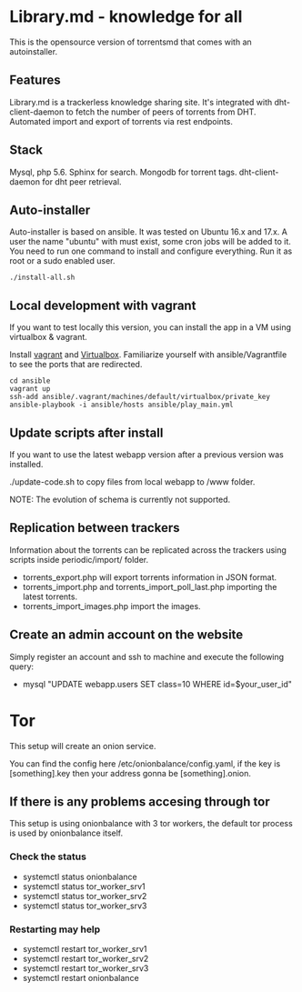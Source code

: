 # Library.md - knowledge for all

This is the opensource version of torrentsmd that comes with an autoinstaller.

## Features

Library.md is a trackerless knowledge sharing site.
It's integrated with dht-client-daemon to fetch the number of peers of torrents from DHT.
Automated import and export of torrents via rest endpoints.

## Stack

Mysql, php 5.6.
Sphinx for search.
Mongodb for torrent tags.
dht-client-daemon for dht peer retrieval.

## Auto-installer

Auto-installer is based on ansible.
It was tested on Ubuntu 16.x and 17.x.
A user the name "ubuntu" with must exist, some cron jobs will be added to it.
You need to run one command to install and configure everything.
Run it as root or a sudo enabled user.

```
./install-all.sh
```

## Local development with vagrant

If you want to test locally this version, you can install the app in a VM using virtualbox & vagrant.

Install [vagrant](https://www.vagrantup.com/docs/installation/) and [Virtualbox](https://www.virtualbox.org/wiki/Downloads).
Familiarize yourself with ansible/Vagrantfile to see the ports that are redirected.

```
cd ansible
vagrant up
ssh-add ansible/.vagrant/machines/default/virtualbox/private_key
ansible-playbook -i ansible/hosts ansible/play_main.yml
```

## Update scripts after install
If you want to use the latest webapp version after a previous version was installed.

./update-code.sh to copy files from local webapp to /www folder.

NOTE: The evolution of schema is currently not supported.

## Replication between trackers
Information about the torrents can be replicated across the trackers using scripts inside periodic/import/ folder.

- torrents_export.php will export torrents information in JSON format.
- torrents_import.php and torrents_import_poll_last.php importing the latest torrents.
- torrents_import_images.php import the images.

## Create an admin account on the website
Simply register an account and ssh to machine and execute the following query:

- mysql "UPDATE webapp.users SET class=10 WHERE id=$your_user_id"

# Tor
This setup will create an onion service.

You can find the config here /etc/onionbalance/config.yaml, if
the key is [something].key then your address gonna be [something].onion.

## If there is any problems accesing through tor

This setup is using onionbalance with 3 tor workers, the default tor
process is used by onionbalance itself.

### Check the status
- systemctl status onionbalance
- systemctl status tor_worker_srv1
- systemctl status tor_worker_srv2
- systemctl status tor_worker_srv3

### Restarting may help
- systemctl restart tor_worker_srv1
- systemctl restart tor_worker_srv2
- systemctl restart tor_worker_srv3
- systemctl restart onionbalance
